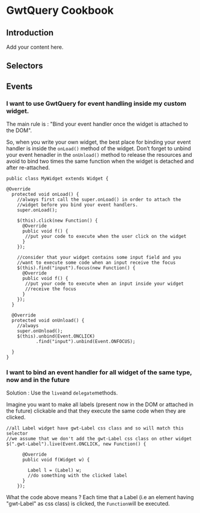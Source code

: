 # GwtQuery Cookbook

## Introduction

Add your content here.

## Selectors

## Events

### I want to use GwtQuery for event handling inside my custom widget.

The main rule is : "Bind your event handler once the widget is attached to the DOM".

So, when you write your own widget, the best place for binding your event handler is inside the `onLoad()` method of the widget. Don’t forget to unbind your event henadler in the `onUnload()` method to release the resources and avoid to bind two times the same function when the widget is detached and after re-attached.

```
public class MyWidget extends Widget {

@Override
  protected void onLoad() {
    //always first call the super.onLoad() in order to attach the
    //widget before you bind your event handlers.
    super.onLoad();

    $(this).click(new Function() {
      @Override
      public void f() {
       //put your code to execute when the user click on the widget
      }
    });

    //consider that your widget contains some input field and you
    //want to execute some code when an input receive the focus
    $(this).find("input").focus(new Function() {
      @Override
      public void f() {
       //put your code to execute when an input inside your widget
       //receive the focus
      }
    });
  }

  @Override
  protected void onUnload() {
    //always
    super.onUnload();
    $(this).unbind(Event.ONCLICK)
           .find("input").unbind(Event.ONFOCUS);

  }
}

```

### I want to bind an event handler for all widget of the same type, now and in the future
Solution : Use the `live`and `delegate`methods.

Imagine you want to make all labels (present now in the DOM or attached in the future) clickable and that they execute the same code when they are clicked.

```
//all Label widget have gwt-Label css class and so will match this selector
//we assume that we don't add the gwt-Label css class on other widget
$(".gwt-Label").live(Event.ONCLICK, new Function() {

      @Override
      public void f(Widget w) {

        Label l = (Label) w;
        //do something with the clicked label
      }
    });

```

What the code above means ? Each time that a Label (i.e an element having "gwt-Label" as css class) is clicked, the `Function`will be executed.
